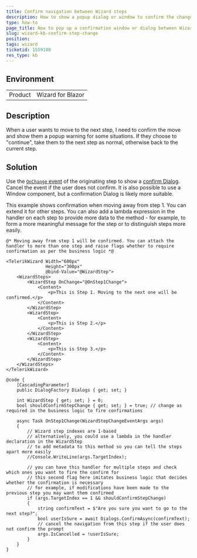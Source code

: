 ```yaml
---
title: Confirm navigation between Wizard steps
description: How to show a popup dialog or window to confirm the change of the current Wizard step.
type: how-to
page_title: How to pop up a confirmation window or dialog between Wizard steps
slug: wizard-kb-confirm-step-change
position: 
tags: wizard
ticketid: 1559188
res_type: kb
---
```


## Environment
<table>
	<tbody>
		<tr>
			<td>Product</td>
			<td>Wizard for Blazor</td>
		</tr>
	</tbody>
</table>


## Description
When a user wants to move to the next step, I need to confirm the move and show them a popup warning for some situations. If they choose to "continue", take them to the next step as normal, otherwise back to the current step.

## Solution
Use the [`OnChange` event](slug:wizard-events#onchange) of the originating step to show a [confirm Dialog](slug:dialog-predefined#confirm). Cancel the event if the user does not confirm. It is also possible to use a Window component, but a confirmation Dialog is likely more suitable.

This example shows confirmation when moving away from step 1. You can extend it for other steps. You can also add a lambda expression in the handler on each step to provide more data to the method - for example, to form a more meaningful message for the step or to distinguish steps more easily.

````RAZOR
@* Moving away from step 1 will be confirmed. You can attach the handler to more than one step and raise flags whether to require confirmation as per the business logic *@

<TelerikWizard Width="600px"
               Height="300px"
               @bind-Value="@WizardStep">
    <WizardSteps>
        <WizardStep OnChange="@OnStep1Change">
            <Content>
                <p>This is Step 1. Moving to the next one will be confirmed.</p>
            </Content>
        </WizardStep>
        <WizardStep>
            <Content>
                <p>This is Step 2.</p>
            </Content>
        </WizardStep>
        <WizardStep>
            <Content>
                <p>This is Step 3.</p>
            </Content>
        </WizardStep>
    </WizardSteps>
</TelerikWizard>

@code {
    [CascadingParameter]
    public DialogFactory Dialogs { get; set; }

    int WizardStep { get; set; } = 0;
    bool shouldConfirmStepChange { get; set; } = true; // change as required in the business logic to fire confirmations

    async Task OnStep1Change(WizardStepChangeEventArgs args)
    {
        // Wizard step indexes are 1-based
        // alternatively, you could use a lambda in the handler declaration in the WizardStep
        // to add metadata to this method so you can tell the steps apart more easily
        //Console.WriteLine(args.TargetIndex);

        // you can have this handler for multiple steps and check which ones you want to fire the confirm for
        // this second flag here imitates business logic that decides whether the confirmation is necessary
        // for example, if modifications have been made to the previous step you may want them confirmed
        if (args.TargetIndex == 1 && shouldConfirmStepChange)
        {
            string confirmText = $"Are you sure you want to go to the next step?";
            bool userIsSure = await Dialogs.ConfirmAsync(confirmText);
            // cancel the navigation from this step if the user does not confirm the prompt
            args.IsCancelled = !userIsSure;
        }
    }
}
````
